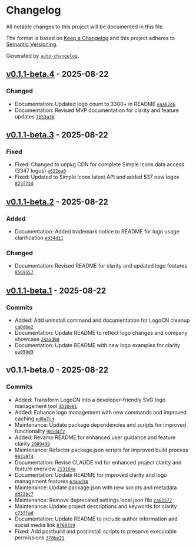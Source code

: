 # Changelog

All notable changes to this project will be documented in this file.

The format is based on [Keep a Changelog](https://keepachangelog.com/en/1.0.0/)
and this project adheres to [Semantic Versioning](https://semver.org/spec/v2.0.0.html).

Generated by [`auto-changelog`](https://github.com/CookPete/auto-changelog).

## [v0.1.1-beta.4](https://github.com/shokks/logocn/compare/v0.1.1-beta.3...v0.1.1-beta.4) - 2025-08-22

### Changed
- Documentation: Updated logo count to 3300+ in README [`eaa62d6`](https://github.com/shokks/logocn/commit/eaa62d6)
- Documentation: Revised MVP documentation for clarity and feature updates [`7b53a3b`](https://github.com/shokks/logocn/commit/7b53a3b)

## [v0.1.1-beta.3](https://github.com/shokks/logocn/compare/v0.1.1-beta.2...v0.1.1-beta.3) - 2025-08-22

### Fixed
- Fixed: Changed to unpkg CDN for complete Simple Icons data access (3347 logos) [`e622ea0`](https://github.com/shokks/logocn/commit/e622ea0)
- Fixed: Updated to Simple Icons latest API and added 537 new logos [`823f72d`](https://github.com/shokks/logocn/commit/823f72d)

## [v0.1.1-beta.2](https://github.com/shokks/logocn/compare/v0.1.1-beta.1...v0.1.1-beta.2) - 2025-08-22

### Added
- Documentation: Added trademark notice to README for logo usage clarification [`ed34d11`](https://github.com/shokks/logocn/commit/ed34d11)

### Changed
- Documentation: Revised README for clarity and updated logo features [`8569557`](https://github.com/shokks/logocn/commit/8569557)

## [v0.1.1-beta.1](https://github.com/shokks/logocn/compare/v0.1.1-beta.0...v0.1.1-beta.1) - 2025-08-22

### Commits

- Added: Add uninstall command and documentation for LogoCN cleanup [`ca0d6e2`](https://github.com/shokks/logocn/commit/ca0d6e2ed2a70091c1b9a0a493e8d33552f4f532)
- Documentation: Update README to reflect logo changes and company showcase [`24aad90`](https://github.com/shokks/logocn/commit/24aad90b5963db4c12d57da1326a2de151201773)
- Documentation: Update README with new logo examples for clarity [`ea059d3`](https://github.com/shokks/logocn/commit/ea059d3babb4a9d265eaf4644043150d49db6910)

## v0.1.1-beta.0 - 2025-08-22

### Commits

- Added: Transform LogoCN into a developer-friendly SVG logo management tool [`db18e81`](https://github.com/shokks/logocn/commit/db18e818961fe84457c065a5bc8b8ece26ed8189)
- Added: Enhance logo management with new commands and improved caching [`ed8a7cd`](https://github.com/shokks/logocn/commit/ed8a7cdebfc4ef1b38ede228e66669599c20d8ea)
- Maintenance: Update package dependencies and scripts for improved functionality [`985d4f2`](https://github.com/shokks/logocn/commit/985d4f29c40dbcb60d4652ad786712fe17e26ea7)
- Added: Revamp README for enhanced user guidance and feature clarity [`2909499`](https://github.com/shokks/logocn/commit/290949902e4d1a5410195d7cf1ed7d3e7002c8ed)
- Maintenance: Refactor package.json scripts for improved build process [`993a9f4`](https://github.com/shokks/logocn/commit/993a9f4aa2712a71f11e212479db1e9216502633)
- Documentation: Revise CLAUDE.md for enhanced project clarity and feature overview [`213164e`](https://github.com/shokks/logocn/commit/213164e9e98868855eed5758491b3fc17c0e117f)
- Documentation: Update README for improved clarity and logo management features [`63aad34`](https://github.com/shokks/logocn/commit/63aad349293c7936f66e54b946db5c2360749518)
- Maintenance: Update package.json with new scripts and metadata [`dd22bc7`](https://github.com/shokks/logocn/commit/dd22bc7b0e3cdd759a4ac69a052f99e2c47859a0)
- Maintenance: Remove deprecated settings.local.json file [`ca61577`](https://github.com/shokks/logocn/commit/ca61577ebcf24e006d0b633dd4dad7933424b07f)
- Maintenance: Update project descriptions and keywords for clarity [`c73ffad`](https://github.com/shokks/logocn/commit/c73ffadc592fe881761346b38d3d861ee8a22e49)
- Documentation: Update README to include author information and social media link [`8760319`](https://github.com/shokks/logocn/commit/876031906e5e11ef11084ce91b13a8e63d25b851)
- Fixed: Add postbuild and postinstall scripts to preserve executable permissions [`378be21`](https://github.com/shokks/logocn/commit/378be2152161dde45b51d831004f04aa7b877d25)
